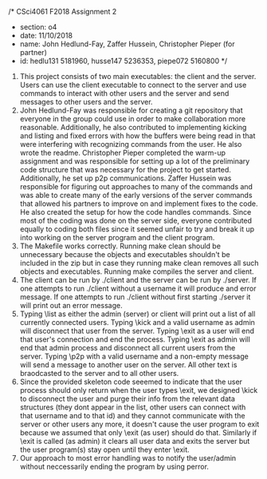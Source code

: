 /* CSci4061 F2018 Assignment 2
* section: o4
* date: 11/10/2018
* name: John Hedlund-Fay, Zaffer Hussein, Christopher Pieper (for partner)
* id: hedlu131 5181960, husse147 5236353, piepe072 5160800 */

1. This project consists of two main executables: the client and the server. Users can use the client executable to connect to the server and use commands to interact with other users and the server and send messages to other users and the server.
2. John Hedlund-Fay was responsible for creating a git repository that everyone in the group could use in order to make collaboration more reasonable. Additionally, he also contributed to implementing kicking and listing and fixed errors with how the buffers were being read in that were interfering with recognizing commands from the user. He also wrote the readme. Christopher Pieper completed the warm-up assignment and was responsible for setting up a lot of the preliminary code structure that was necessary for the project to get started. Additionally, he set up p2p communications. Zaffer Hussein was responsible for figuring out approaches to many of the commands and was able to create many of the early versions of the server commands that allowed his partners to improve on and implement fixes to the code. He also created the setup for how the code handles commands. Since most of the coding was done on the server side, everyone contributed equally to coding both files since it seemed unfair to try and break it up into working on the server program and the client program.
3. The Makefile works correctly. Running make clean should be unnecessary because the objects and executables shouldn't be included in the zip but in case they running make clean removes all such objects and executables. Running make compiles the server and client. 
4. The client can be run by ./client and the server can be run by ./server. If one attempts to run ./client without a username it will produce and error message. If one attempts to run ./client without first starting ./server it will print out an error message.
5. Typing \list as either the admin (server) or client will print out a list of all currently connected users. Typing \kick and a valid username as admin will disconnect that user from the server. Typing \exit as a user will end that user's connection and end the process. Typing \exit as admin will end that admin process and disconnect all current users from the server. Typing \p2p with a valid username and a non-empty message will send a message to another user on the server. All other text is braodcasted to the server and to all other users.
6. Since the provided skeleton code seeemed to indicate that the user process should only return when the user types \exit, we designed \kick to disconnect the user and purge their info from the relevant data structures (they dont appear in the list, other users can connect with that username and to that id) and they cannot communicate with the server or other users any more, it doesn't cause the user program to exit because we assumed that only \exit (as user) should do that. Similarly if \exit is called (as admin) it clears all user data and exits the server but the user program(s) stay open until they enter \exit.
7. Our approach to most error handling was to notify the user/admin without neccessarily ending the program by using perror.
